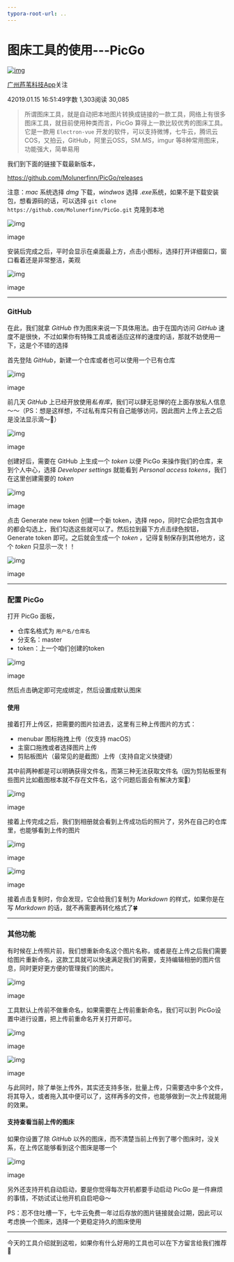 ```yaml
---
typora-root-url: ..
---
```


# 图床工具的使用---PicGo

[![img](https://gitee.com/nlpleaf/PicGo/raw/master/d2002da1-0981-4540-be50-728fbf64b753.png)](https://www.jianshu.com/u/8e750c8f0fae)

[广州芦苇科技App](https://www.jianshu.com/u/8e750c8f0fae)关注

42019.01.15 16:51:49字数 1,303阅读 30,085

> 所谓图床工具，就是自动把本地图片转换成链接的一款工具，网络上有很多图床工具，就目前使用种类而言，PicGo 算得上一款比较优秀的图床工具。它是一款用 `Electron-vue` 开发的软件，可以支持微博，七牛云，腾讯云COS，又拍云，GitHub，阿里云OSS，SM.MS，imgur 等8种常用图床，功能强大，简单易用

我们到下面的链接下载最新版本，

https://github.com/Molunerfinn/PicGo/releases

注意：*mac* 系统选择 *dmg* 下载，*windwos* 选择 *.exe*系统，如果不是下载安装包，想看源码的话，可以选择 `git clone https://github.com/Molunerfinn/PicGo.git` 克隆到本地

![img](https://gitee.com/nlpleaf/PicGo/raw/master/15194389-3e994af556f91ac4.jpg)

image

安装后完成之后，平时会显示在桌面最上方，点击小图标，选择打开详细窗口，窗口看着还是非常整洁，美观

![img](https://gitee.com/nlpleaf/PicGo/raw/master/15194389-c6b73a86530641bf)

image

------

### GitHub

在此，我们就拿 *GitHub* 作为图床来说一下具体用法。由于在国内访问 *GitHub* 速度不是很快，不过如果你有特殊工具或者适应这样的速度的话，那就不妨使用一下，这是个不错的选择

首先登陆 *GitHub*，新建一个仓库或者也可以使用一个已有仓库

![img](https://gitee.com/nlpleaf/PicGo/raw/master/15194389-c7909f4e3fcbbf7f)

image

前几天 *GitHub* 上已经开放使用*私有库*，我们可以肆无忌惮的在上面存放私人信息～～（PS：想是这样想，不过私有库只有自己能够访问，因此图片上传上去之后是没法显示滴～👻）

![img](https://gitee.com/nlpleaf/PicGo/raw/master/15194389-402f67cb199e341f)

image

创建好后，需要在 GitHub 上生成一个 *token* 以便 PicGo 来操作我们的仓库，来到个人中心，选择 *Developer settings* 就能看到 *Personal access tokens*，我们在这里创建需要的 *token*

![img](https://gitee.com/nlpleaf/PicGo/raw/master/15194389-4f3b5ec620ad82c9)

image

点击 Generate new token 创建一个新 token，选择 repo，同时它会把包含其中的都会勾选上，我们勾选这些就可以了。然后拉到最下方点击绿色按钮，Generate token 即可。之后就会生成一个 *token* ，记得复制保存到其他地方，这个 *token* 只显示一次！！

![img](https://gitee.com/nlpleaf/PicGo/raw/master/15194389-f0c880d3bb7236d1)

image

------

### 配置 PicGo

打开 PicGo 面板，

- 仓库名格式为 `用户名/仓库名`
- 分支名：master
- token：上一个咱们创建的token

![img](https://gitee.com/nlpleaf/PicGo/raw/master/15194389-6267aa02a346dff8)

image

然后点击确定即可完成绑定，然后设置成默认图床

#### 使用

接着打开上传区，把需要的图片拉进去，这里有三种上传图片的方式：

- menubar 图标拖拽上传（仅支持 macOS）
- 主窗口拖拽或者选择图片上传
- 剪贴板图片（最常见的是截图）上传（支持自定义快捷键）

其中前两种都是可以明确获得文件名，而第三种无法获取文件名（因为剪贴板里有些图片比如截图根本就不存在文件名，这个问题后面会有解决方案🐡）

![img](https://gitee.com/nlpleaf/PicGo/raw/master/15194389-cacc481080cf629e)

image

接着上传完成之后，我们到相册就会看到上传成功后的照片了，另外在自己的仓库里，也能够看到上传的图片

![img](https://gitee.com/nlpleaf/PicGo/raw/master/15194389-39d26cd823799ead)

image

![img](https://gitee.com/nlpleaf/PicGo/raw/master/15194389-a8cf744910d6f980)

image

接着点击复制时，你会发现，它会给我们复制为 *Markdown* 的样式，如果你是在写 *Markdown* 的话，就不再需要再转化格式了🍀

------

### 其他功能

有时候在上传照片前，我们想重新命名这个图片名称，或者是在上传之后我们需要给图片重新命名，这款工具就可以快速满足我们的需要，支持编辑相册的图片信息，同时更好更方便的管理我们的图片。

![img](https://gitee.com/nlpleaf/PicGo/raw/master/15194389-c94e359ef72dccba)

image

工具默认上传前不做重命名，如果需要在上传前重新命名，我们可以到 PicGo设置中进行设置，把上传前重命名开关打开即可。

![img](E:\GitBook\other\图床工具的使用---PicGo.assets\15194389-58309d69ded7449a)

image

![img](https://gitee.com/nlpleaf/PicGo/raw/master/15194389-b4f5cd1e15769c20)

image

与此同时，除了单张上传外，其实还支持多张，批量上传，只需要选中多个文件，将其导入，或者拖入其中便可以了，这样再多的文件，也能够做到一次上传就能用的效果。

#### 支持查看当前上传的图床

如果你设置了除 *GitHub* 以外的图床，而不清楚当前上传到了哪个图床时，没关系，在上传区能够看到这个图床是哪一个

![img](https://gitee.com/nlpleaf/PicGo/raw/master/15194389-b2e9dbd146850f3d)

image

另外还支持开机自动启动，要是你觉得每次开机都要手动启动 PicGo 是一件麻烦的事情，不妨试试让他开机自启吧😄～

PS：忍不住吐槽一下，七牛云免费一年过后存放的图片链接就会过期，因此可以考虑换一个图床，选择一个更稳定持久的图床使用

------

今天的工具介绍就到这啦，如果你有什么好用的工具也可以在下方留言给我们推荐🐸